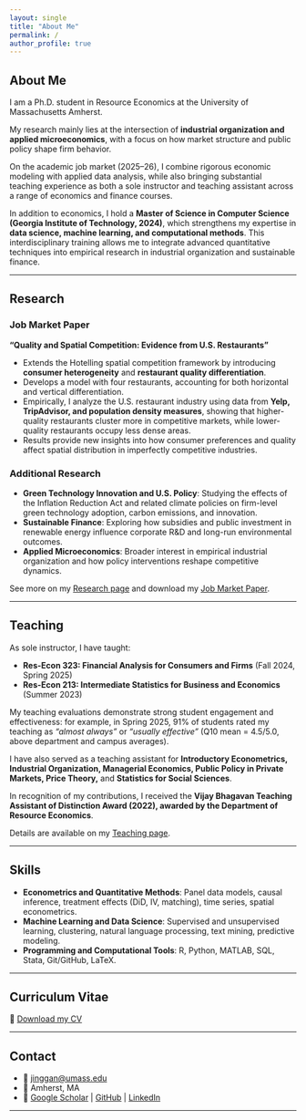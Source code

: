 ```yaml
---
layout: single
title: "About Me"
permalink: /
author_profile: true
---
```


## About Me

I am a Ph.D. student in Resource Economics at the University of Massachusetts Amherst.

My research mainly lies at the intersection of **industrial organization and applied microeconomics**, with a focus on how market structure and public policy shape firm behavior.

On the academic job market (2025–26), I combine rigorous economic modeling with applied data analysis, while also bringing substantial teaching experience as both a sole instructor and teaching assistant across a range of economics and finance courses.

In addition to economics, I hold a **Master of Science in Computer Science (Georgia Institute of Technology, 2024)**, which strengthens my expertise in **data science, machine learning, and computational methods**. This interdisciplinary training allows me to integrate advanced quantitative techniques into empirical research in industrial organization and sustainable finance.

---

## Research

### Job Market Paper  
**“Quality and Spatial Competition: Evidence from U.S. Restaurants”**  
- Extends the Hotelling spatial competition framework by introducing **consumer heterogeneity** and **restaurant quality differentiation**.  
- Develops a model with four restaurants, accounting for both horizontal and vertical differentiation.  
- Empirically, I analyze the U.S. restaurant industry using data from **Yelp, TripAdvisor, and population density measures**, showing that higher-quality restaurants cluster more in competitive markets, while lower-quality restaurants occupy less dense areas.  
- Results provide new insights into how consumer preferences and quality affect spatial distribution in imperfectly competitive industries.

### Additional Research  
- **Green Technology Innovation and U.S. Policy**: Studying the effects of the Inflation Reduction Act and related climate policies on firm-level green technology adoption, carbon emissions, and innovation.  
- **Sustainable Finance**: Exploring how subsidies and public investment in renewable energy influence corporate R&D and long-run environmental outcomes.  
- **Applied Microeconomics**: Broader interest in empirical industrial organization and how policy interventions reshape competitive dynamics.

See more on my [Research page](/research/) and download my [Job Market Paper](/files/Chap1_Quality_and_Spatial_Competition.pdf).

---

## Teaching

As sole instructor, I have taught:  
- **Res-Econ 323: Financial Analysis for Consumers and Firms** (Fall 2024, Spring 2025)  
- **Res-Econ 213: Intermediate Statistics for Business and Economics** (Summer 2023)  

My teaching evaluations demonstrate strong student engagement and effectiveness: for example, in Spring 2025, 91% of students rated my teaching as *“almost always”* or *“usually effective”* (Q10 mean = 4.5/5.0, above department and campus averages).  

I have also served as a teaching assistant for **Introductory Econometrics, Industrial Organization, Managerial Economics, Public Policy in Private Markets, Price Theory,** and **Statistics for Social Sciences**.

In recognition of my contributions, I received the **Vijay Bhagavan Teaching Assistant of Distinction Award (2022), awarded by the Department of Resource Economics**.  

Details are available on my [Teaching page](/teaching/).

---

## Skills

- **Econometrics and Quantitative Methods**: Panel data models, causal inference, treatment effects (DiD, IV, matching), time series, spatial econometrics.  
- **Machine Learning and Data Science**: Supervised and unsupervised learning, clustering, natural language processing, text mining, predictive modeling.  
- **Programming and Computational Tools**: R, Python, MATLAB, SQL, Stata, Git/GitHub, LaTeX. 

---

## Curriculum Vitae

📄 [Download my CV](/files/Jing_Gan_CV.pdf)

---

## Contact

- 📧 jinggan@umass.edu  
- 📍 Amherst, MA  
- 🔗 [Google Scholar](https://scholar.google.com/) | [GitHub](https://github.com/MrJGan) | [LinkedIn](https://linkedin.com/)  

---
